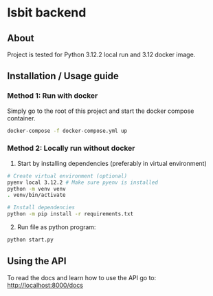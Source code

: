# Isbit backend

## About
Project is tested for Python 3.12.2 local run and 3.12 docker image.

## Installation / Usage guide

### Method 1: Run with docker
Simply go to the root of this project and start the docker compose container.
```bash
docker-compose -f docker-compose.yml up
```

### Method 2: Locally run without docker
1. Start by installing dependencies (preferably in virtual environment)
```bash
# Create virtual environment (optional)
pyenv local 3.12.2 # Make sure pyenv is installed
python -m venv venv
. venv/bin/activate

# Install dependencies
python -m pip install -r requirements.txt
```

2. Run file as python program:
```bash
python start.py
```

## Using the API
To read the docs and learn how to use the API go to: [http://localhost:8000/docs](http://localhost:8000/docs)

